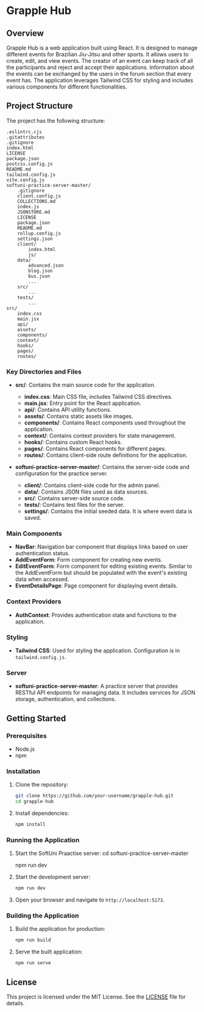 # Grapple Hub

## Overview

Grapple Hub is a web application built using React. It is designed to manage different events for Brazilian Jiu-Jitsu and other sports. It allows users to create, edit, and view events. The creator of an event can keep track of all the participants and reject and accept their applications. Information about the events can be exchanged by the users in the forum section that every event has. The application leverages Tailwind CSS for styling and includes various components for different functionalities.

## Project Structure

The project has the following structure:

```
.eslintrc.cjs
.gitattributes
.gitignore
index.html
LICENSE
package.json
postcss.config.js
README.md
tailwind.config.js
vite.config.js
softuni-practice-server-master/
    .gitignore
    client.config.js
    COLLECTIONS.md
    index.js
    JSONSTORE.md
    LICENSE
    package.json
    README.md
    rollup.config.js
    settings.json
    client/
        index.html
        js/
    data/
        advanced.json
        blog.json
        bus.json
        ...
    src/
        ...
    tests/
        ...
src/
    index.css
    main.jsx
    api/
    assets/
    components/
    context/
    hooks/
    pages/
    routes/
```

### Key Directories and Files

- **src/**: Contains the main source code for the application.
  - **index.css**: Main CSS file, includes Tailwind CSS directives.
  - **main.jsx**: Entry point for the React application.
  - **api/**: Contains API utility functions.
  - **assets/**: Contains static assets like images.
  - **components/**: Contains React components used throughout the application.
  - **context/**: Contains context providers for state management.
  - **hooks/**: Contains custom React hooks.
  - **pages/**: Contains React components for different pages.
  - **routes/**: Contains client-side route definitions for the application.

- **softuni-practice-server-master/**: Contains the server-side code and configuration for the practice server.
  - **client/**: Contains client-side code for the admin panel.
  - **data/**: Contains JSON files used as data sources.
  - **src/**: Contains server-side source code.
  - **tests/**: Contains test files for the server.
  - **settings/**: Contains the initial seeded data. It is where event data is saved. 

### Main Components

- **NavBar**: Navigation bar component that displays links based on user authentication status.
- **AddEventForm**: Form component for creating new events.
- **EditEventForm**: Form component for editing existing events. Similar to the AddEventForm but should be populated with the event's existing data when accessed.
- **EventDetailsPage**: Page component for displaying event details.


### Context Providers

- **AuthContext**: Provides authentication state and functions to the application.

### Styling

- **Tailwind CSS**: Used for styling the application. Configuration is in `tailwind.config.js`.

### Server

- **softuni-practice-server-master**: A practice server that provides RESTful API endpoints for managing data. It includes services for JSON storage, authentication, and collections.

## Getting Started

### Prerequisites

- Node.js
- npm

### Installation

1. Clone the repository:
   ```sh
   git clone https://github.com/your-username/grapple-hub.git
   cd grapple-hub
   ```

2. Install dependencies:
   ```sh
   npm install
   ```

### Running the Application

1. Start the SoftUni Praactise server: 
    cd softuni-practice-server-master

    npm run dev

2. Start the development server:
   ```sh
   npm run dev
   ```

3. Open your browser and navigate to `http://localhost:5173`.

### Building the Application

1. Build the application for production:
   ```sh
   npm run build
   ```

2. Serve the built application:
   ```sh
   npm run serve
   ```

## License

This project is licensed under the MIT License. See the [LICENSE](LICENSE) file for details.
